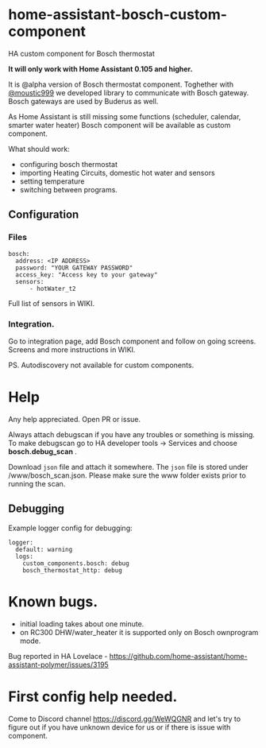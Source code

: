 # home-assistant-bosch-custom-component
HA custom component for Bosch thermostat

**It will only work with Home Assistant 0.105 and higher.**

It is @alpha version of Bosch thermostat component.
Toghether with [@moustic999](https://github.com/moustic999) we developed library to communicate with Bosch gateway.
Bosch gateways are used by Buderus as well.

As Home Assistant is still missing some functions (scheduler, calendar, smarter water heater) Bosch component will be available as custom component.

What should work:
* configuring bosch thermostat
* importing Heating Circuits, domestic hot water and sensors
* setting temperature
* switching between programs.

## Configuration

### Files

```
bosch:
  address: <IP ADDRESS>
  password: "YOUR GATEWAY PASSWORD"
  access_key: "Access key to your gateway"
  sensors:
      - hotWater_t2
```

Full list of sensors in WIKI.

### Integration.

Go to integration page, add Bosch component and follow on going screens.
Screens and more instructions in WIKI.

PS. Autodiscovery not available for custom components.

# Help

Any help appreciated.
Open PR or issue.

Always attach debugscan if you have any troubles or something is missing.
To make debugscan go to HA developer tools -> Services and choose
**bosch.debug_scan** .

Download `json` file and attach it somewhere. The `json` file is stored under <hass-config>/www/bosch_scan.json. Please make sure the www folder exists prior to running the scan.

## Debugging
Example logger config for debugging:

```
logger:
  default: warning
  logs:
    custom_components.bosch: debug
    bosch_thermostat_http: debug
```

# Known bugs.
* initial loading takes about one minute.
* on RC300 DHW/water_heater it is supported only on Bosch ownprogram mode.

Bug reported in HA Lovelace - https://github.com/home-assistant/home-assistant-polymer/issues/3195

# First config help needed.
Come to Discord channel https://discord.gg/WeWQGNR and let's try to figure out if you have unknown device for us or if there is issue with component.
